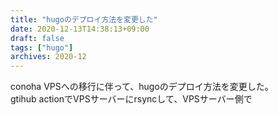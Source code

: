 ```yaml
---
title: "hugoのデプロイ方法を変更した"
date: 2020-12-13T14:38:13+09:00
draft: false
tags: ["hugo"]
archives: 2020-12
---
```


conoha VPSへの移行に伴って、hugoのデプロイ方法を変更した。  
gtihub actionでVPSサーバーにrsyncして、VPSサーバー側で